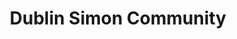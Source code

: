 ---
title: "Dublin Simon Community"
url: /dublin/dublin-simon-community-thomas-street/
shop: Gebrauchtwaren
---